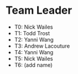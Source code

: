 # Team Leader

* T0: Nick Wailes
* T1: Todd Trost
* T2: Yanni Wang
* T3: Andrew Lacouture
* T4: Yanni Wang
* T5: Nick Wailes
* T6: (add name)
